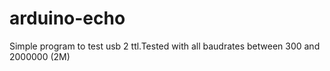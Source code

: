 # arduino-echo
Simple program to test usb 2 ttl.Tested with all baudrates between 300 and 2000000 (2M)
